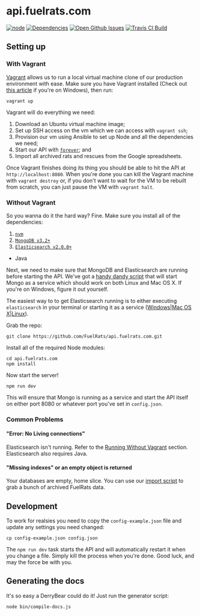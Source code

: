 # api.fuelrats.com

[![node](https://img.shields.io/node/v/api.fuelrats.com.svg?style=flat-square)](https://nodejs.org)
[![Dependencies](http://img.shields.io/david/FuelRats/api.fuelrats.com.svg?style=flat-square)](https://david-dm.org/FuelRats/api.fuelrats.com)
[![Open Github Issues](http://img.shields.io/github/issues/FuelRats/api.fuelrats.com.svg?style=flat-square)](https://github.com/FuelRats/api.fuelrats.com/issues)
[![Travis CI Build](http://img.shields.io/travis/FuelRats/api.fuelrats.com.svg?style=flat-square)](https://travis-ci.org/FuelRats/api.fuelrats.com)

## Setting up

### With Vagrant

[Vagrant](vagrantup.com) allows us to run a local virtual machine clone of our production environment with ease. Make sure you have Vagrant installed (Check out [this article](https://servercheck.in/blog/running-ansible-within-windows) if you're on Windows), then run:

    vagrant up

Vagrant will do everything we need:

1. Download an Ubuntu virtual machine image;
1. Set up SSH access on the vm which we can access with `vagrant ssh`;
1. Provision our vm using Ansible to set up Node and all the dependencies we need;
1. Start our API with [`forever`](https://www.npmjs.com/package/forever); and
1. Import all archived rats and rescues from the Google spreadsheets.

Once Vagrant finishes doing its thing you should be able to hit the API at `http://localhost:8080`. When you're done you can kill the Vagrant machine with `vagrant destroy` or, if you don't want to wait for the VM to be rebuilt from scratch, you can just pause the VM with `vagrant halt`.

### Without Vagrant

So you wanna do it the hard way? Fine. Make sure you install all of the dependencies:

1. [`nvm`](https://github.com/creationix/nvm)
1. [`MongoDB v3.2+`](https://www.mongodb.com/)
1. [`Elasticsearch v2.0.0+`](https://www.elastic.co/)
  * Java

Next, we need to make sure that MongoDB and Elasticsearch are running before starting the API. We've got a [handy dandy script](bin/mongo.sh) that will start Mongo as a service which should work on both Linux and Mac OS X. If you're on Windows, figure it out yourself.

The easiest way to to get Elasticsearch running is to either executing `elasticsearch` in your terminal or starting it as a service ([Windows](https://www.elastic.co/guide/en/elasticsearch/reference/current/setup-service-win.html)|[Mac OS X](http://stackoverflow.com/questions/22850247/installing-elasticsearch-on-osx-mavericks/#answer-22855889)|[Linux](https://www.elastic.co/guide/en/elasticsearch/reference/current/setup-service.html)).

Grab the repo:

    git clone https://github.com/FuelRats/api.fuelrats.com.git

Install all of the required Node modules:

    cd api.fuelrats.com
    npm install

Now start the server!

    npm run dev

This will ensure that Mongo is running as a service and start the API itself on either port 8080 or whatever port you've set in `config.json`.

### Common Problems

#### "Error: No Living connections"

Elasticsearch isn't running. Refer to the [Running Without Vagrant](#without-vagrant) section. Elasticsearch also requires Java.

#### "Missing indexes" or an empty object is returned

Your databases are empty, home slice. You can use our [import script](bin/import.js) to grab a bunch of archived FuelRats data.

## Development

To work for realsies you need to copy the `config-example.json` file and update any settings you need changed:

    cp config-example.json config.json


The `npm run dev` task starts the API and will automatically restart it when you change a file. Simply kill the process when you're done. Good luck, and may the force be with you.

## Generating the docs

It's so easy a DerryBear could do it! Just run the generator script:

    node bin/compile-docs.js
